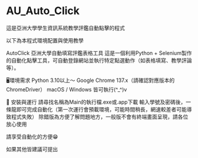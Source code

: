 # AU_Auto_Click
這是亞洲大學學生資訊系統教學評鑑自動點擊的程式

以下為本程式環境配置與使用教學

AutoClick 亞洲大學自動填寫評鑑表格工具
這是一個利用Python + Selenium製作的自動化點擊工具，可自動登錄網站並執行特定點選動作（如表格填寫、教學評論等）。

🖥️環境需求
    Python 3.10以上～
    Google Chrome 137.x（請確認對應版本​​的 ChromeDriver）
    macOS / Windows 皆可執行(^_^)v

🚀 安裝與運行
    請尋找名稱為Main的執行檔.exe或.app下載
    輸入學號及密碼後，一條龍即可完成自動化（第一次運行會預載環境，可能時間稍長，網速較差者可能導致程式失敗）
    除錯版為方便了解問題地方，一般版不會有終端畫面呈現，請各位放心使用
    


請享受自動化的方便😁

如果其他皆建議可提出
